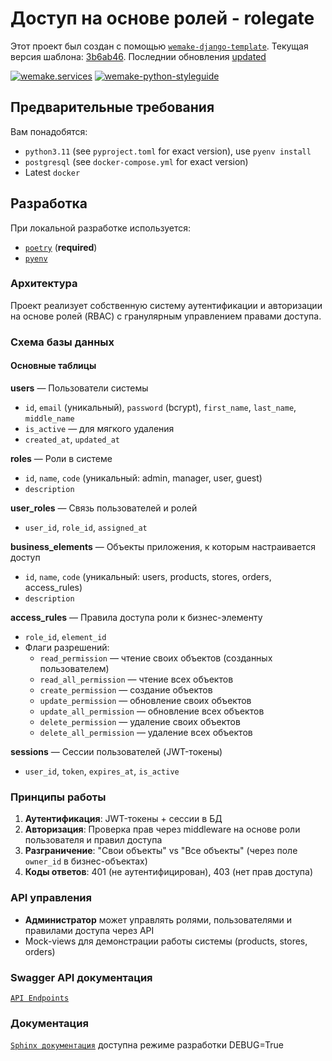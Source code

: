 # Доступ на основе ролей - rolegate


Этот проект был создан с помощью [`wemake-django-template`](https://github.com/wemake-services/wemake-django-template). Текущая версия шаблона: [3b6ab46](https://github.com/wemake-services/wemake-django-template/tree/3b6ab4692b7436ed9255ed7521bd204b41f118f5). Последнии обновления [updated](https://github.com/wemake-services/wemake-django-template/compare/3b6ab4692b7436ed9255ed7521bd204b41f118f5...master)


[![wemake.services](https://img.shields.io/badge/%20-wemake.services-green.svg?label=%20&logo=data%3Aimage%2Fpng%3Bbase64%2CiVBORw0KGgoAAAANSUhEUgAAABAAAAAQCAMAAAAoLQ9TAAAABGdBTUEAALGPC%2FxhBQAAAAFzUkdCAK7OHOkAAAAbUExURQAAAAAAAAAAAAAAAAAAAAAAAAAAAAAAAP%2F%2F%2F5TvxDIAAAAIdFJOUwAjRA8xXANAL%2Bv0SAAAADNJREFUGNNjYCAIOJjRBdBFWMkVQeGzcHAwksJnAPPZGOGAASzPzAEHEGVsLExQwE7YswCb7AFZSF3bbAAAAABJRU5ErkJggg%3D%3D)](https://wemake-services.github.io)
[![wemake-python-styleguide](https://img.shields.io/badge/style-wemake-000000.svg)](https://github.com/wemake-services/wemake-python-styleguide)


## Предварительные требования

Вам понадобятся:

- `python3.11` (see `pyproject.toml` for exact version), use `pyenv install`
- `postgresql` (see `docker-compose.yml` for exact version)
- Latest `docker`


## Разработка

При локальной разработке используется:
- [`poetry`](https://github.com/python-poetry/poetry) (**required**)
- [`pyenv`](https://github.com/pyenv/pyenv)



### Архитектура

Проект реализует собственную систему аутентификации и авторизации на основе ролей (RBAC) с гранулярным управлением правами доступа.

### Схема базы данных

#### Основные таблицы

**users** — Пользователи системы
- `id`, `email` (уникальный), `password` (bcrypt), `first_name`, `last_name`, `middle_name`
- `is_active` — для мягкого удаления
- `created_at`, `updated_at`

**roles** — Роли в системе
- `id`, `name`, `code` (уникальный: admin, manager, user, guest)
- `description`

**user_roles** — Связь пользователей и ролей
- `user_id`, `role_id`, `assigned_at`

**business_elements** — Объекты приложения, к которым настраивается доступ
- `id`, `name`, `code` (уникальный: users, products, stores, orders, access_rules)
- `description`

**access_rules** — Правила доступа роли к бизнес-элементу
- `role_id`, `element_id`
- Флаги разрешений:
  - `read_permission` — чтение своих объектов (созданных пользователем)
  - `read_all_permission` — чтение всех объектов
  - `create_permission` — создание объектов
  - `update_permission` — обновление своих объектов
  - `update_all_permission` — обновление всех объектов
  - `delete_permission` — удаление своих объектов
  - `delete_all_permission` — удаление всех объектов

**sessions** — Сессии пользователей (JWT-токены)
- `user_id`, `token`, `expires_at`, `is_active`

### Принципы работы

1. **Аутентификация**: JWT-токены + сессии в БД
2. **Авторизация**: Проверка прав через middleware на основе роли пользователя и правил доступа
3. **Разграничение**: "Свои объекты" vs "Все объекты" (через поле `owner_id` в бизнес-объектах)
4. **Коды ответов**: 401 (не аутентифицирован), 403 (нет прав доступа)

### API управления

- **Администратор** может управлять ролями, пользователями и правилами доступа через API
- Mock-views для демонстрации работы системы (products, stores, orders)

### Swagger API документация

[`API Endpoints`](http://localhost:8000/api/doc/)

### Документация

[`Sphinx документация`](http://localhost:8000/sphinx/) доступна режиме разработки DEBUG=True

